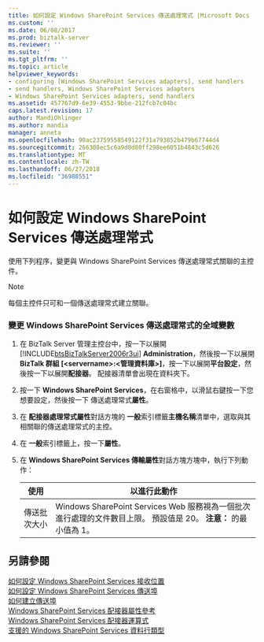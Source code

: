 ```yaml
---
title: 如何設定 Windows SharePoint Services 傳送處理常式 |Microsoft Docs
ms.custom: ''
ms.date: 06/08/2017
ms.prod: biztalk-server
ms.reviewer: ''
ms.suite: ''
ms.tgt_pltfrm: ''
ms.topic: article
helpviewer_keywords:
- configuring [Windows SharePoint Services adapters], send handlers
- send handlers, Windows SharePoint Services adapters
- Windows SharePoint Services adapters, send handlers
ms.assetid: 457767d9-6e39-4553-9bbe-212fcb7c04bc
caps.latest.revision: 17
author: MandiOhlinger
ms.author: mandia
manager: anneta
ms.openlocfilehash: 90ac23759558549122f31a793852b479b67744d4
ms.sourcegitcommit: 266308ec5c6a9d8d80ff298ee6051b4843c5d626
ms.translationtype: MT
ms.contentlocale: zh-TW
ms.lasthandoff: 06/27/2018
ms.locfileid: "36988551"
---
```

# <a name="how-to-configure-a-windows-sharepoint-services-send-handler"></a>如何設定 Windows SharePoint Services 傳送處理常式
使用下列程序，變更與 Windows SharePoint Services 傳送處理常式關聯的主控件。  
  
> [!NOTE]
>  每個主控件只可和一個傳送處理常式建立關聯。  
  
### <a name="to-change-global-variables-for-a-windows-sharepoint-services-send-handler"></a>變更 Windows SharePoint Services 傳送處理常式的全域變數  
  
1. 在 BizTalk Server 管理主控台中，按一下以展開[!INCLUDE[btsBizTalkServer2006r3ui](../includes/btsbiztalkserver2006r3ui-md.md)] **Administration**，然後按一下以展開**BizTalk 群組 [\<servername\>:\<管理資料庫\>]**，按一下以展開**平台設定**，然後按一下以展開**配接器**。 配接器清單會出現在資料夾下。  
  
2. 按一下  **Windows SharePoint Services**，在右窗格中，以滑鼠右鍵按一下您想要設定，然後按一下 傳送處理常式**屬性**。  
  
3. 在 **配接器處理常式屬性**對話方塊的 **一般**索引標籤**主機名稱**清單中，選取與其相關聯的傳送處理常式的主控。  
  
4. 在 **一般**索引標籤上，按一下**屬性**。  
  
5. 在  **Windows SharePoint Services 傳輸屬性**對話方塊方塊中，執行下列動作：  
  
   |使用|以進行此動作|  
   |--------------|----------------|  
   |傳送批次大小|Windows SharePoint Services Web 服務視為一個批次進行處理的文件數目上限。 預設值是 20。 **注意：** 的最小值為 1。|  
  
## <a name="see-also"></a>另請參閱  
 [如何設定 Windows SharePoint Services 接收位置](../core/how-to-configure-a-windows-sharepoint-services-receive-location.md)   
 [如何設定 Windows SharePoint Services 傳送埠](../core/how-to-configure-a-windows-sharepoint-services-send-port.md)   
 [如何建立傳送埠](../core/how-to-create-a-send-port2.md)   
 [Windows SharePoint Services 配接器屬性參考](../core/windows-sharepoint-services-adapter-properties-reference.md)   
 [Windows SharePoint Services 配接器運算式](../core/windows-sharepoint-services-adapter-expressions.md)   
 [支援的 Windows SharePoint Services 資料行類型](../core/supported-windows-sharepoint-services-column-types.md)